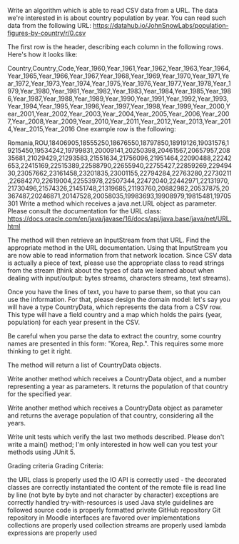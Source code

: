 Write an algorithm which is able to read CSV data from a URL. The data we're interested in is about country population by year. You can read such data from the following URL: https://datahub.io/JohnSnowLabs/population-figures-by-country/r/0.csv

The first row is the header, describing each column in the following rows. Here's how it looks like:

Country,Country_Code,Year_1960,Year_1961,Year_1962,Year_1963,Year_1964,Year_1965,Year_1966,Year_1967,Year_1968,Year_1969,Year_1970,Year_1971,Year_1972,Year_1973,Year_1974,Year_1975,Year_1976,Year_1977,Year_1978,Year_1979,Year_1980,Year_1981,Year_1982,Year_1983,Year_1984,Year_1985,Year_1986,Year_1987,Year_1988,Year_1989,Year_1990,Year_1991,Year_1992,Year_1993,Year_1994,Year_1995,Year_1996,Year_1997,Year_1998,Year_1999,Year_2000,Year_2001,Year_2002,Year_2003,Year_2004,Year_2005,Year_2006,Year_2007,Year_2008,Year_2009,Year_2010,Year_2011,Year_2012,Year_2013,Year_2014,Year_2015,Year_2016
One example row is the following:

Romania,ROU,18406905,18555250,18676550,18797850,18919126,19031576,19215450,19534242,19799831,20009141,20250398,20461567,20657957,20835681,21029429,21293583,21551634,21756096,21951464,22090488,22242653,22415169,22515389,22588790,22655940,22755427,22859269,22949430,23057662,23161458,23201835,23001155,22794284,22763280,22730211,22684270,22619004,22553978,22507344,22472040,22442971,22131970,21730496,21574326,21451748,21319685,21193760,20882982,20537875,20367487,20246871,20147528,20058035,19983693,19908979,19815481,19705301
Write a method which receives a java.net.URL object as parameter. Please consult the documentation for the URL class: https://docs.oracle.com/en/java/javase/16/docs/api/java.base/java/net/URL.html

The method will then retrieve an InputStream from that URL. Find the appropriate method in the URL documentation. Using that InputStream you are now able to read information from that network location. Since CSV data is actually a piece of text, please use the appropriate class to read strings from the stream (think about the types of data we learned about when dealing with input/output: bytes streams, characters streams, text streams).

Once you have the lines of text, you have to parse them, so that you can use the information. For that, please design the domain model: let's say you will have a type CountryData, which represents the data from a CSV row. This type will have a field country and a map which holds the pairs (year, population) for each year present in the CSV.

Be careful when you parse the data to extract the country, some country names are presented in this form: "Korea, Rep.". This requires some more thinking to get it right.

The method will return a list of CountryData objects.

Write another method which receives a CountryData object, and a number representing a year as parameters. It returns the population of that country for the specified year.

Write another method which receives a CountryData object as parameter and returns the average population of that country, considering all the years.

Write unit tests which verify the last two methods described. Please don't write a main() method; I'm only interested in how well can you test your methods using JUnit 5.

Grading criteria
Grading Criteria:

the URL class is properly used
the IO API is correctly used - the decorated classes are correctly instantiated
the content of the remote file is read line by line (not byte by byte and not character by character)
exceptions are correctly handled
try-with-resources is used
Java style guidelines are followed
source code is properly formatted
private GitHub repository
Git repository in Moodle
interfaces are favored over implementations
collections are properly used
collection streams are properly used
lambda expressions are properly used
